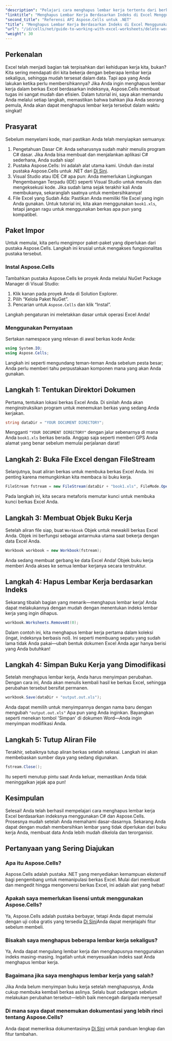 ```yaml
---
"description": "Pelajari cara menghapus lembar kerja tertentu dari berkas Excel secara efisien berdasarkan indeksnya menggunakan C# dan pustaka Aspose.Cells. Ikuti tutorial langkah demi langkah yang mudah ini."
"linktitle": "Menghapus Lembar Kerja Berdasarkan Indeks di Excel Menggunakan Tutorial C#"
"second_title": "Referensi API Aspose.Cells untuk .NET"
"title": "Menghapus Lembar Kerja Berdasarkan Indeks di Excel Menggunakan Tutorial C#"
"url": "/id/cells/net/guide-to-working-with-excel-worksheets/delete-worksheet-by-index-excel-csharp-tutorial/"
"weight": 30
---
```


## Perkenalan

Excel telah menjadi bagian tak terpisahkan dari kehidupan kerja kita, bukan? Kita sering mendapati diri kita bekerja dengan beberapa lembar kerja sekaligus, sehingga mudah tersesat dalam data. Tapi apa yang Anda lakukan ketika perlu membersihkannya? Jika Anda ingin menghapus lembar kerja dalam berkas Excel berdasarkan indeksnya, Aspose.Cells membuat tugas ini sangat mudah dan efisien. Dalam tutorial ini, saya akan memandu Anda melalui setiap langkah, memastikan bahwa bahkan jika Anda seorang pemula, Anda akan dapat menghapus lembar kerja tersebut dalam waktu singkat!

## Prasyarat

Sebelum menyelami kode, mari pastikan Anda telah menyiapkan semuanya:

1. Pengetahuan Dasar C#: Anda seharusnya sudah mahir menulis program C# dasar. Jika Anda bisa membuat dan menjalankan aplikasi C# sederhana, Anda sudah siap!
2. Pustaka Aspose.Cells: Ini adalah alat utama kami. Unduh dan instal pustaka Aspose.Cells untuk .NET dari [Di Sini](https://releases.aspose.com/cells/net/).
3. Visual Studio atau IDE C# apa pun: Anda memerlukan Lingkungan Pengembangan Terpadu (IDE) seperti Visual Studio untuk menulis dan mengeksekusi kode. Jika sudah lama sejak terakhir kali Anda membukanya, sekaranglah saatnya untuk membersihkannya!
4. File Excel yang Sudah Ada: Pastikan Anda memiliki file Excel yang ingin Anda gunakan. Untuk tutorial ini, kita akan menggunakan `book1.xls`, tetapi jangan ragu untuk menggunakan berkas apa pun yang kompatibel.

## Paket Impor

Untuk memulai, kita perlu mengimpor paket-paket yang diperlukan dari pustaka Aspose.Cells. Langkah ini krusial untuk mengakses fungsionalitas pustaka tersebut.

### Instal Aspose.Cells

Tambahkan pustaka Aspose.Cells ke proyek Anda melalui NuGet Package Manager di Visual Studio:

1. Klik kanan pada proyek Anda di Solution Explorer.
2. Pilih “Kelola Paket NuGet”.
3. Pencarian untuk `Aspose.Cells` dan klik “Instal”.

Langkah pengaturan ini meletakkan dasar untuk operasi Excel Anda!

### Menggunakan Pernyataan

Sertakan namespace yang relevan di awal berkas kode Anda:

```csharp
using System.IO;
using Aspose.Cells;
```

Langkah ini seperti mengundang teman-teman Anda sebelum pesta besar; Anda perlu memberi tahu perpustakaan komponen mana yang akan Anda gunakan.

## Langkah 1: Tentukan Direktori Dokumen

Pertama, tentukan lokasi berkas Excel Anda. Di sinilah Anda akan menginstruksikan program untuk menemukan berkas yang sedang Anda kerjakan.

```csharp
string dataDir = "YOUR DOCUMENT DIRECTORY";
```

Mengganti `"YOUR DOCUMENT DIRECTORY"` dengan jalur sebenarnya di mana Anda `book1.xls` berkas berada. Anggap saja seperti memberi GPS Anda alamat yang benar sebelum memulai perjalanan darat!

## Langkah 2: Buka File Excel dengan FileStream

Selanjutnya, buat aliran berkas untuk membuka berkas Excel Anda. Ini penting karena memungkinkan kita membaca isi buku kerja.

```csharp
FileStream fstream = new FileStream(dataDir + "book1.xls", FileMode.Open);
```

Pada langkah ini, kita secara metaforis memutar kunci untuk membuka kunci berkas Excel Anda.

## Langkah 3: Membuat Objek Buku Kerja

Setelah aliran file siap, buat `Workbook` Objek untuk mewakili berkas Excel Anda. Objek ini berfungsi sebagai antarmuka utama saat bekerja dengan data Excel Anda.

```csharp
Workbook workbook = new Workbook(fstream);
```

Anda sedang membuat gerbang ke data Excel Anda! Objek buku kerja memberi Anda akses ke semua lembar kerjanya secara terstruktur.

## Langkah 4: Hapus Lembar Kerja berdasarkan Indeks

Sekarang tibalah bagian yang menarik—menghapus lembar kerja! Anda dapat melakukannya dengan mudah dengan menentukan indeks lembar kerja yang ingin dihapus. 

```csharp
workbook.Worksheets.RemoveAt(0);
```

Dalam contoh ini, kita menghapus lembar kerja pertama dalam koleksi (ingat, indeksnya berbasis nol). Ini seperti membuang sepatu yang sudah lama tidak Anda pakai—ubah bentuk dokumen Excel Anda agar hanya berisi yang Anda butuhkan!

## Langkah 4: Simpan Buku Kerja yang Dimodifikasi

Setelah menghapus lembar kerja, Anda harus menyimpan perubahan. Dengan cara ini, Anda akan menulis kembali hasil ke berkas Excel, sehingga perubahan tersebut bersifat permanen.

```csharp
workbook.Save(dataDir + "output.out.xls");
```

Anda dapat memilih untuk menyimpannya dengan nama baru dengan mengubah `"output.out.xls"` Apa pun yang Anda inginkan. Bayangkan seperti menekan tombol 'Simpan' di dokumen Word—Anda ingin menyimpan modifikasi Anda.

## Langkah 5: Tutup Aliran File

Terakhir, sebaiknya tutup aliran berkas setelah selesai. Langkah ini akan membebaskan sumber daya yang sedang digunakan.

```csharp
fstream.Close();
```

Itu seperti menutup pintu saat Anda keluar, memastikan Anda tidak meninggalkan jejak apa pun!

## Kesimpulan

Selesai! Anda telah berhasil mempelajari cara menghapus lembar kerja Excel berdasarkan indeksnya menggunakan C# dan Aspose.Cells. Prosesnya mudah setelah Anda memahami dasar-dasarnya. Sekarang Anda dapat dengan mudah membersihkan lembar yang tidak diperlukan dari buku kerja Anda, membuat data Anda lebih mudah dikelola dan terorganisir.

## Pertanyaan yang Sering Diajukan

### Apa itu Aspose.Cells?
Aspose.Cells adalah pustaka .NET yang menyediakan kemampuan ekstensif bagi pengembang untuk memanipulasi berkas Excel. Mulai dari membuat dan mengedit hingga mengonversi berkas Excel, ini adalah alat yang hebat!

### Apakah saya memerlukan lisensi untuk menggunakan Aspose.Cells?
Ya, Aspose.Cells adalah pustaka berbayar, tetapi Anda dapat memulai dengan uji coba gratis yang tersedia [Di Sini](https://releases.aspose.com/)Anda dapat menjelajahi fitur sebelum membeli.

### Bisakah saya menghapus beberapa lembar kerja sekaligus?
Ya, Anda dapat mengulang lembar kerja dan menghapusnya menggunakan indeks masing-masing. Ingatlah untuk menyesuaikan indeks saat Anda menghapus lembar kerja.

### Bagaimana jika saya menghapus lembar kerja yang salah?
Jika Anda belum menyimpan buku kerja setelah menghapusnya, Anda cukup membuka kembali berkas aslinya. Selalu buat cadangan sebelum melakukan perubahan tersebut—lebih baik mencegah daripada menyesal!

### Di mana saya dapat menemukan dokumentasi yang lebih rinci tentang Aspose.Cells?
Anda dapat memeriksa dokumentasinya [Di Sini](https://reference.aspose.com/cells/net/) untuk panduan lengkap dan fitur tambahan.